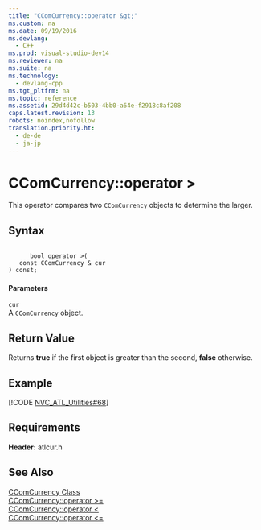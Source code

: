 ```yaml
---
title: "CComCurrency::operator &gt;"
ms.custom: na
ms.date: 09/19/2016
ms.devlang: 
  - C++
ms.prod: visual-studio-dev14
ms.reviewer: na
ms.suite: na
ms.technology: 
  - devlang-cpp
ms.tgt_pltfrm: na
ms.topic: reference
ms.assetid: 29d4d42c-b503-4bb0-a64e-f2918c8af208
caps.latest.revision: 13
robots: noindex,nofollow
translation.priority.ht: 
  - de-de
  - ja-jp
---
```

# CComCurrency::operator &gt;
This operator compares two `CComCurrency` objects to determine the larger.  
  
## Syntax  
  
```  
  
      bool operator >(  
   const CComCurrency & cur   
) const;  
```  
  
#### Parameters  
 `cur`  
 A `CComCurrency` object.  
  
## Return Value  
 Returns **true** if the first object is greater than the second, **false** otherwise.  
  
## Example  
 [!CODE [NVC_ATL_Utilities#68](../CodeSnippet/VS_Snippets_Cpp/NVC_ATL_Utilities#68)]  
  
## Requirements  
 **Header:** atlcur.h  
  
## See Also  
 [CComCurrency Class](../vs140/CComCurrency-Class.md)   
 [CComCurrency::operator >=](../vs140/CComCurrency--operator--=.md)   
 [CComCurrency::operator <](../vs140/CComCurrency--operator--.md)   
 [CComCurrency::operator <=](../vs140/CComCurrency--operator--=.md)